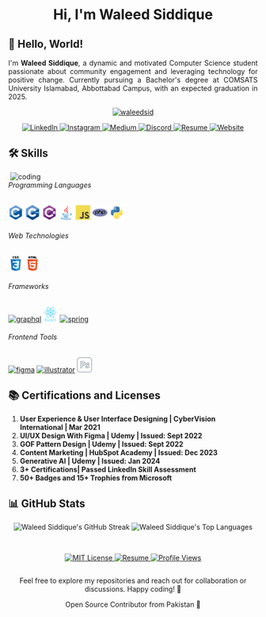 <h1 align="center">Hi, I'm Waleed Siddique</h1>

## 👋 Hello, World!

<p align="justify">
I'm <strong>Waleed Siddique</strong>, a dynamic and motivated Computer Science student passionate about community engagement and leveraging technology for positive change. Currently pursuing a Bachelor's degree at COMSATS University Islamabad, Abbottabad Campus, with an expected graduation in 2025.
</p>

<p align="center"> <a href="https://github.com/ryo-ma/github-profile-trophy"><img src="https://github-profile-trophy.vercel.app/?username=waleedsid" alt="waleedsid" /></a> </p>

<p align="center">
  <!-- LinkedIn Button -->
  <a href="https://linkedin.com/in/waleedsid" target="_blank">
    <img src="https://img.shields.io/badge/LinkedIn-0077B5?style=for-the-badge&logo=linkedin&logoColor=white" alt="LinkedIn" />
  </a>
  
  <!-- Instagram Button -->
  <a href="https://instagram.com/waleed.siddd" target="_blank">
    <img src="https://img.shields.io/badge/Instagram-E4405F?style=for-the-badge&logo=instagram&logoColor=white" alt="Instagram" />
  </a>
  
  <!-- Medium Button -->
  <a href="https://medium.com/@waleedsid" target="_blank">
    <img src="https://img.shields.io/badge/Medium-000000?style=for-the-badge&logo=medium&logoColor=white" alt="Medium" />
  </a>
  
  <!-- Discord Button -->
  <a href="https://discord.gg/waleedsid" target="_blank">
    <img src="https://img.shields.io/badge/Discord-5865F2?style=for-the-badge&logo=discord&logoColor=white" alt="Discord" />
  </a>
  
  <!-- Resume Button -->
  <a href="YOUR_RESUME_LINK_HERE" target="_blank">
    <img src="https://img.shields.io/badge/Resume-4CAF50?style=for-the-badge&logo=read-the-docs&logoColor=white" alt="Resume" />
  </a>
  
  <!-- Website Button -->
  <a href="YOUR_WEBSITE_LINK_HERE" target="_blank">
    <img src="https://img.shields.io/badge/Website-4285F4?style=for-the-badge&logo=google-chrome&logoColor=white" alt="Website" />
  </a>
</p>
  
## 🛠️ Skills
 <img align="right" alt="coding" width="500"  src="https://images.squarespace-cdn.com/content/v1/5769fc401b631bab1addb2ab/1541580611624-TE64QGKRJG8SWAIUS7NS/ke17ZwdGBToddI8pDm48kPoswlzjSVMM-SxOp7CV59BZw-zPPgdn4jUwVcJE1ZvWQUxwkmyExglNqGp0IvTJZamWLI2zvYWH8K3-s_4yszcp2ryTI0HqTOaaUohrI8PI6FXy8c9PWtBlqAVlUS5izpdcIXDZqDYvprRqZ29Pw0o/coding-freak.gif"/>

<h6>
  Programming Languages 
</h6>
<a href="https://www.cprogramming.com/" target="_blank" rel="noreferrer"><img src="https://raw.githubusercontent.com/devicons/devicon/master/icons/c/c-original.svg" alt="c" title="C" width="30" height="30"/></a>
  <a href="https://www.w3schools.com/cpp/" target="_blank" rel="noreferrer"><img src="https://raw.githubusercontent.com/devicons/devicon/master/icons/cplusplus/cplusplus-original.svg" alt="cplusplus" title="C++" width="30" height="30"/></a>
  <a href="https://www.w3schools.com/cs/" target="_blank" rel="noreferrer"><img src="https://raw.githubusercontent.com/devicons/devicon/master/icons/csharp/csharp-original.svg" alt="csharp" title="C#" width="30" height="30"/></a>
  <a href="https://www.java.com" target="_blank" rel="noreferrer"><img src="https://raw.githubusercontent.com/devicons/devicon/master/icons/java/java-original.svg" alt="java" title="Java" width="30" height="30"/></a>
  <a href="https://developer.mozilla.org/en-US/docs/Web/JavaScript" target="_blank" rel="noreferrer"><img src="https://raw.githubusercontent.com/devicons/devicon/master/icons/javascript/javascript-original.svg" alt="javascript" title="JavaScript" width="30" height="30"/></a>
  <a href="https://www.php.net" target="_blank" rel="noreferrer"><img src="https://raw.githubusercontent.com/devicons/devicon/master/icons/php/php-original.svg" alt="php" title="PHP" width="30" height="30"/></a>
  <a href="https://www.python.org" target="_blank" rel="noreferrer"><img src="https://raw.githubusercontent.com/devicons/devicon/master/icons/python/python-original.svg" alt="python" title="Python" width="30" height="30"/></a>

<h6>Web Technologies </h6>  <a href="https://www.w3schools.com/css/" target="_blank" rel="noreferrer"><img src="https://raw.githubusercontent.com/devicons/devicon/master/icons/css3/css3-original-wordmark.svg" alt="css3" title="CSS3" width="30" height="30"/></a>
  <a href="https://www.w3schools.com/html/" target="_blank" rel="noreferrer"><img src="https://raw.githubusercontent.com/devicons/devicon/master/icons/html5/html5-original-wordmark.svg" alt="html5" title="HTML5" width="30" height="30"/></a>

<h6>Frameworks</h6>  <a href="https://graphql.org" target="_blank" rel="noreferrer"><img src="https://www.vectorlogo.zone/logos/graphql/graphql-icon.svg" alt="graphql" title="GraphQL" width="30" height="30"/></a>
  <a href="https://reactjs.org/" target="_blank" rel="noreferrer"><img src="https://raw.githubusercontent.com/devicons/devicon/master/icons/react/react-original-wordmark.svg" alt="react" title="React" width="30" height="30"/></a>
  <a href="https://spring.io/" target="_blank" rel="noreferrer"><img src="https://www.vectorlogo.zone/logos/springio/springio-icon.svg" alt="spring" title="Spring" width="30" height="30"/></a>

<h6>Frontend Tools</h6>  <a href="https://www.figma.com/" target="_blank" rel="noreferrer"><img src="https://www.vectorlogo.zone/logos/figma/figma-icon.svg" alt="figma" title="Figma" width="30" height="30"/></a>
  <a href="https://www.adobe.com/in/products/illustrator.html" target="_blank" rel="noreferrer"><img src="https://www.vectorlogo.zone/logos/adobe_illustrator/adobe_illustrator-icon.svg" alt="illustrator" title="Illustrator" width="30" height="30"/></a>
  <a href="https://www.photoshop.com/en" target="_blank" rel="noreferrer"><img src="https://raw.githubusercontent.com/devicons/devicon/master/icons/photoshop/photoshop-line.svg" alt="photoshop" title="Photoshop" width="30" height="30"/></a>

  </p>
  

    
## 📚 Certifications and Licenses

1. **User Experience & User Interface Designing | CyberVision International | Mar 2021**
2. **UI/UX Design With Figma | Udemy | Issued: Sept 2022**
3. **GOF Pattern Design | Udemy | Issued: Sept 2022**
4. **Content Marketing | HubSpot Academy | Issued: Dec 2023**
5. **Generative AI | Udemy | Issued: Jan 2024**
6. **3+ Certifications| Passed LinkedIn Skill Assessment**
7. **50+ Badges and 15+ Trophies from Microsoft**

## 📊 GitHub Stats

<p align="center">
  <img src="https://github-readme-streak-stats.herokuapp.com/?user=waleedsid&theme=light" alt="Waleed Siddique's GitHub Streak" />

  <img src="https://github-readme-stats.vercel.app/api/top-langs/?username=waleedsid&layout=compact&hide_title=true&hide_border=true&theme=light" alt="Waleed Siddique's Top Languages" width="450" height="220" />
</p>
<br>
 <p align="center"> 
 <a href="https://WaleedSid.mit-license.org/" target="_blank">
    <img src="https://img.shields.io/badge/License-MIT-blue.svg" alt="MIT License"/>
  </a>
   <a href="https://waleedsid.netlify.app/assets/pdf/Resume.pdf" target="_blank">
    <img src="https://img.shields.io/badge/Resume-Download-blue.svg" alt="Resume"/>
  </a>
<a href="https://komarev.com/ghpvc/?username=waleedsid&label=Profile%20views&color=0e75b6&style=flat" target="_blank">
    <img src="https://img.shields.io/badge/Profile_Views-View-blue.svg" alt="Profile Views"/>
  </a>
 </p>

## 

 <p align="center">
Feel free to explore my repositories and reach out for collaboration or discussions. Happy coding! 🚀
   </p>
   <p align="center">
Open Source Contributor from Pakistan 💚
   </p>
